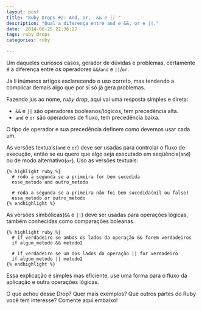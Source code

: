 ```yaml
---
layout: post
title: "Ruby Drops #2: And, or,  && e || "
description: "Qual a diferença entre and e &&, or e ||."
date:  2014-06-25 22:36:27
tags: ruby drops
categories: ruby

---
```


Um daqueles curiosos casos, gerador de dúvidas e problemas, certamente é a diferença entre os operadores `&&`/`and` e `||`/`or`.

Ja li inúmeros artigos esclarecendo o uso correto, mas tendendo a complicar demais algo que por si só já gera problemas.

Fazendo jus ao nome, *ruby drop*, aqui vai uma resposta simples e direta:

* `&&` e `||` são operadores booleanos/lógicos, tem precedência alta.
* `and` e `or` são operadores de fluxo, tem precedência baixa.


O tipo de operador e sua precedência definem como devemos usar cada um. 

As versões textuais(`and` e `or`) deve ser usadas para controlar o fluxo de execução, então se eu quero que algo seja executado em seqüência(`and`) ou de modo alternativo(`or`). Uso as versões textuais:

    {% highlight ruby %}
      # rodo a segunda se a primeira for bem sucedida
      esse_metodo and outro_metodo
      
      # roda a segunda se a primeira não foi bem sucedida(nil ou false) 
      essa_metodo or outro_metodo 
    {% endhighlight %}
    

As versões simbólicas(`&&` e `||`) deve ser usadas para operações lógicas, também conhecidas como comparações boleanas. 

    {% highlight ruby %}
      # if verdadeiro se ambos os lados da operação && forem verdadeiros 
      if algum_metodo && metodo2
      
      # if verdadeiro se um dos lados da operação || for verdadeiro    
      if algum_metodo || metodo2
    {% endhighlight %}
    

Essa explicação é simples mas eficiente, use uma forma para o fluxo da aplicação e outra operações lógicas.


O que achou desse Drop? Quer mais exemplos? Que outros partes do Ruby você tem interesse? Comente aqui embaixo!





 






